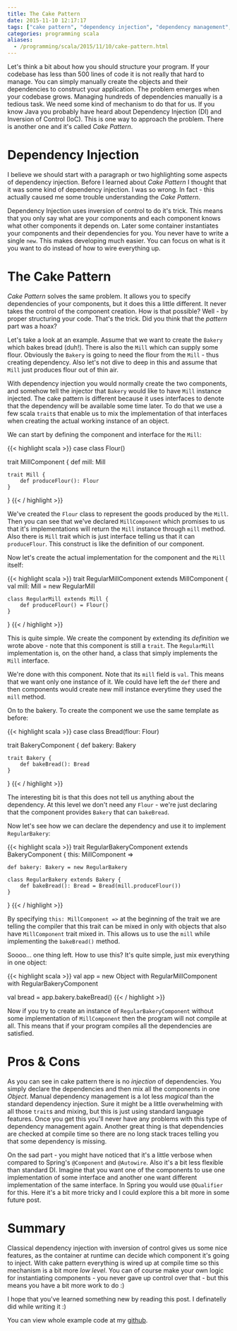 ```yaml
---
title: The Cake Pattern
date: 2015-11-10 12:17:17
tags: ["cake pattern", "dependency injection", "dependency management", "dependencies"]
categories: programming scala
aliases:
  - /programming/scala/2015/11/10/cake-pattern.html
---
```


Let's think a bit about how you should structure your program. If your codebase has less than 500 lines of code it is not really that hard to manage. You can simply manually create the objects and their dependencies to construct your application. The problem emerges when your codebase grows.  Managing hundreds of dependencies manually is a tedious task. We need some kind of mechanism to do that for us. If you know Java you probably have heard about Dependency Injection (DI) and Inversion of Control (IoC). This is one way to approach the problem. There is another one and it's called _Cake Pattern_.

# Dependency Injection

I believe we should start with a paragraph or two highlighting some aspects of dependency injection. Before I learned about _Cake Pattern_ I thought that it was some kind of dependency injection. I was so wrong. In fact - this actually caused me some trouble understanding the _Cake Pattern_.

Dependency Injection uses inversion of control to do it's trick. This means that you only say what are your components and each component knows what other components it depends on. Later some container instantiates your components and their dependencies for you. You never have to write a single `new`. This makes developing much easier. You can focus on what is it you want to do instead of how to wire everything up.

# The Cake Pattern

_Cake Pattern_ solves the same problem. It allows you to specify dependencies of your components, but it does this a little different. It never takes the control of the component creation. How is that possible? Well - by proper structuring your code. That's the trick. Did you think that the _pattern_ part was a hoax?

Let's take a look at an example. Assume that we want to create the `Bakery` which bakes bread (duh!). There is also the `Mill` which can supply some flour. Obviously the `Bakery` is going to need the flour from the `Mill` - thus creating dependency. Also let's not dive to deep in this and assume that `Mill` just produces flour out of thin air.

With dependency injection you would normally create the two components, and somehow tell the injector that `Bakery` would like to have `Mill` instance injected. The cake pattern is different because it uses interfaces to denote that the dependency will be available some time later. To do that we use a few scala `trait`s that enable us to mix the implementation of that interfaces when creating the actual working instance of an object.

We can start by defining the component and interface for the `Mill`:

{{< highlight scala >}}
case class Flour()

trait MillComponent {
    def mill: Mill

    trait Mill {
        def produceFlour(): Flour
    }
}
{{< / highlight >}}

We've created the `Flour` class to represent the goods produced by the `Mill`. Then you can see that we've declared `MillComponent` which promises to us that it's implementations will return the `Mill` instance through `mill` method. Also there is `Mill` trait which is just interface telling us that it can `produceFlour`. This construct is like the definition of our component.

Now let's create the actual implementation for the component and the `Mill` itself:

{{< highlight scala >}}
trait RegularMillComponent extends MillComponent {
    val mill: Mill = new RegularMill

    class RegularMill extends Mill {
        def produceFlour() = Flour()
    }
}
{{< / highlight >}}

This is quite simple. We create the component by extending its _definition_ we wrote above - note that this component is still a `trait`. The `RegularMill` implementation is, on the other hand, a class that simply implements the `Mill` interface.

We're done with this component. Note that its `mill` field is `val`. This means that we want only one instance of it. We could have left the `def` there and then components would create new mill instance everytime they used the `mill` method.

On to the bakery. To create the component we use the same template as before:

{{< highlight scala >}}
case class Bread(flour: Flour)

trait BakeryComponent {
    def bakery: Bakery

    trait Bakery {
        def bakeBread(): Bread
    }
}
{{< / highlight >}}

The interesting bit is that this does not tell us anything about the dependency. At this level we don't need any `Flour` - we're just declaring that the component provides `Bakery` that can `bakeBread`.

Now let's see how we can declare the dependency and use it to implement `RegularBakery`:

{{< highlight scala >}}
trait RegularBakeryComponent extends BakeryComponent {
    this: MillComponent =>

    def bakery: Bakery = new RegularBakery

    class RegularBakery extends Bakery {
        def bakeBread(): Bread = Bread(mill.produceFlour())
    }
}
{{< / highlight >}}

By specifying `this: MillComponent =>` at the beginning of the trait we are telling the compiler that this trait can be mixed in only with objects that also have `MillComponent` trait mixed in. This allows us to use the `mill` while implementing the `bakeBread()` method.

Soooo... one thing left. How to use this? It's quite simple, just mix everything in one object:

{{< highlight scala >}}
val app = new Object
          with RegularMillComponent
          with RegularBakeryComponent

val bread = app.bakery.bakeBread()
{{< / highlight >}}

Now if you try to create an instance of `RegularBakeryComponent` without some implementation of `MillComponent` then the program will not compile at all. This means that if your program compiles all the dependencies are satisfied.

# Pros & Cons

As you can see in cake pattern there is no _injection_ of dependencies. You simply declare the dependencies and then mix all the components in one _Object_. Manual dependency management is a lot less _magical_ than the standard dependency injection. Sure it might be a little overwhelming with all those `trait`s and mixing, but this is just using standard language features. Once you get this you'll never have any problems with this type of dependency management again. Another great thing is that dependencies are checked at compile time so there are no long stack traces telling you that some dependency is missing.

On the sad part - you might have noticed that it's a little verbose when compared to Spring's `@Component` and `@Autowire`. Also it's a bit less flexible than standard DI. Imagine that you want one of the components to use one implementation of some interface and another one want different implementation of the same interface. In Spring you would use `@Qualifier` for this. Here it's a bit more tricky and I could explore this a bit more in some future post.

# Summary

Classical dependency injection with inversion of control gives us some nice features, as the container at runtime can decide which component it's going to inject. With cake pattern everything is wired up at compile time so this mechanism is a bit more _low level_. You can of course make your own logic for instantiating components - you never gave up control over that - but this means you have a bit more work to do :)

I hope that you've learned something new by reading this post. I definatelly did while writing it :)

You can view whole example code at my [github][example].

[example]: https://github.com/marad/cake-pattern-example
